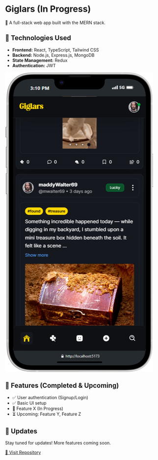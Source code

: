 # Giglars (In Progress)  
🚀 A full-stack web app built with the MERN stack.  

## 🔧 Technologies Used  
- **Frontend:** React, TypeScript, Tailwind CSS  
- **Backend:** Node.js, Express.js, MongoDB  
- **State Management:** Redux  
- **Authentication:** JWT  

![App Preview](/frontend/public/images/app-preview.png)

## 📌 Features (Completed & Upcoming)  
- ✅ User authentication (Signup/Login)  
- ✅ Basic UI setup  
- 🚧 Feature X (In Progress)  
- ⏳ Upcoming: Feature Y, Feature Z  

## 📢 Updates  
Stay tuned for updates! More features coming soon.  

[🔗 Visit Repository](https://github.com/madn6/giglars)
